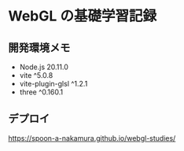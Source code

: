 # WebGL の基礎学習記録

## 開発環境メモ

- Node.js 20.11.0
- vite ^5.0.8
- vite-plugin-glsl ^1.2.1
- three ^0.160.1

## デプロイ

https://spoon-a-nakamura.github.io/webgl-studies/
